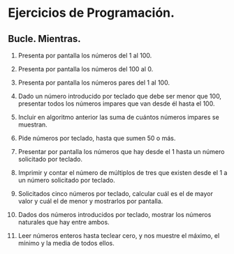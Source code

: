 # Ejercicios de Programación.
## Bucle. Mientras.
1.	Presenta por pantalla los números del 1 al 100.

2.	Presenta por pantalla los números del 100 al 0.

3.	Presenta por pantalla los números pares del 1 al 100.

4.	Dado un número introducido por teclado que debe ser menor que 100, presentar todos los números impares que van desde él hasta el 100.

5.	Incluir en algoritmo anterior las suma de cuántos números impares se muestran.

6.	Pide números por teclado, hasta que sumen 50 o más.

7.	Presentar por pantalla los números que hay desde el 1 hasta un número solicitado por teclado.

8.	Imprimir y contar el número de múltiplos de tres que existen desde el 1 a un número solicitado por teclado.

9.	Solicitados cinco números por teclado, calcular cuál es el de mayor valor y cuál el de menor y mostrarlos por pantalla.

10.	Dados dos números introducidos por teclado, mostrar los números naturales que hay entre ambos.

11.	Leer números enteros hasta teclear cero, y nos muestre el máximo, el mínimo y la media de todos ellos.
